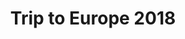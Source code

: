 ---
title: Trip to Europe 2018
showTitle: true
image: /assets/img/photography/Europe2.jpg
materials:
isPhoto: true
description: 
---
